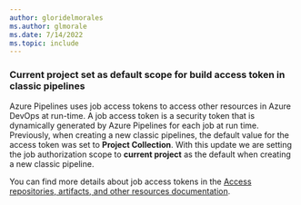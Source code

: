 ```yaml
---
author: gloridelmorales
ms.author: glmorale
ms.date: 7/14/2022
ms.topic: include
---
```


### Current project set as default scope for build access token in classic pipelines

Azure Pipelines uses job access tokens to access other resources in Azure DevOps at run-time. A job access token is a security token that is dynamically generated by Azure Pipelines for each job at run time. Previously, when creating a new classic pipelines, the default value for the access token was set to **Project Collection**. With this update we are setting the job authorization scope to **current project** as the default when creating a new classic pipeline. 

You can find more details about job access tokens in the [Access repositories, artifacts, and other resources documentation](/azure/devops/pipelines/process/access-tokens?view=azure-devops&tabs=classic&preserve-view=true).
